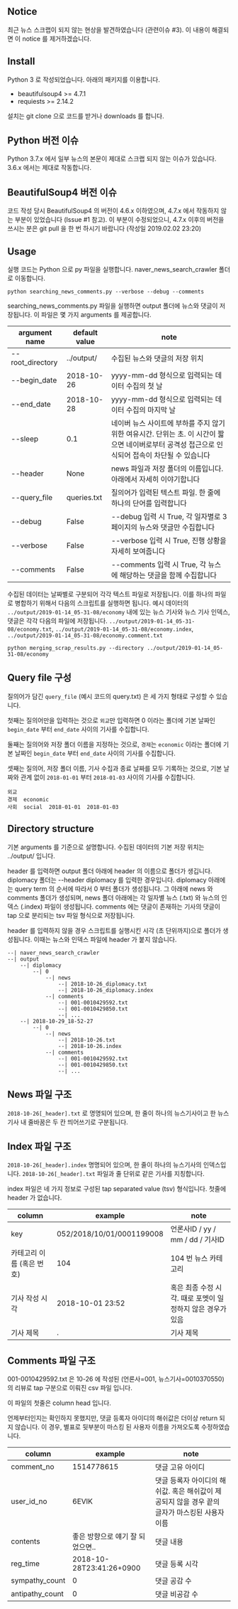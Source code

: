 ## Notice

최근 뉴스 스크랩이 되지 않는 현상을 발견하였습니다 (관련이슈 #3). 이 내용이 해결되면 이 notice 를 제거하겠습니다.

## Install

Python 3 로 작성되었습니다. 아래의 패키지를 이용합니다.

- beautifulsoup4 >= 4.7.1
- requiests >= 2.14.2

설치는 git clone 으로 코드를 받거나 downloads 를 합니다.

## Python 버전 이슈

Python 3.7.x 에서 일부 뉴스의 본문이 제대로 스크랩 되지 않는 이슈가 있습니다. 3.6.x 에서는 제대로 작동합니다.

## BeautifulSoup4 버전 이슈

코드 작성 당시 BeautifulSoup4 의 버전이 4.6.x 이하였으며, 4.7.x 에서 작동하지 않는 부분이 있었습니다 (Issue #1 참고). 이 부분이 수정되었으니, 4.7.x 이후의 버전을 쓰시는 분은 git pull 을 한 번 하시기 바랍니다 (작성일 2019.02.02 23:20)

## Usage

실행 코드는 Python 으로 py 파일을 실행합니다. naver_news_search_crawler 폴더로 이동합니다.

```
python searching_news_comments.py --verbose --debug --comments
```

searching_news_comments.py 파일을 실행하면 output 폴더에 뉴스와 댓글이 저장됩니다. 이 파일은 몇 가지 arguments 를 제공합니다.

| argument name | default value | note |
| --- | --- | --- |
| --root_directory | ../output/ | 수집된 뉴스와 댓글의 저장 위치 |
| --begin_date | 2018-10-26 | yyyy-mm-dd 형식으로 입력되는 데이터 수집의 첫 날 |
| --end_date | 2018-10-28 | yyyy-mm-dd 형식으로 입력되는 데이터 수집의 마지막 날 |
| --sleep | 0.1 | 네이버 뉴스 사이트에 부하를 주지 않기 위한 여유시간. 단위는 초. 이 시간이 짧으면 네이버로부터 공격성 접근으로 인식되어 접속이 차단될 수 있습니다 |
| --header | None | news 파일과 저장 폴더의 이름입니다. 아래에서 자세히 이야기합니다 |
| --query_file | queries.txt | 질의어가 입력된 텍스트 파일. 한 줄에 하나의 단어를 입력합니다 |
| --debug | False | --debug 입력 시 True, 각 일자별로 3 페이지의 뉴스와 댓글만 수집합니다 |
| --verbose | False | --verbose 입력 시 True, 진행 상황을 자세히 보여줍니다|
| --comments | False | --comments 입력 시 True, 각 뉴스에 해당하는 댓글을 함께 수집합니다|

수집된 데이터는 날짜별로 구분되어 각각 텍스트 파일로 저장됩니다. 이를 하나의 파일로 병합하기 위해서 다음의 스크립트를 실행하면 됩니다. 예시 데이터의 `../output/2019-01-14_05-31-08/economy` 내에 있는 뉴스 기사와 뉴스 기사 인덱스, 댓글은 각각 다음의 파일에 저장됩니다. `../output/2019-01-14_05-31-08/economy.txt`, `../output/2019-01-14_05-31-08/economy.index`, `../output/2019-01-14_05-31-08/economy.comment.txt`

```
python merging_scrap_results.py --directory ../output/2019-01-14_05-31-08/economy
```


## Query file 구성

질의어가 담긴 `query_file` (예시 코드의 query.txt) 은 세 가지 형태로 구성할 수 있습니다.

첫째는 질의어만을 입력하는 것으로 `외교`만 입력하면 0 이라는 폴더에 기본 날짜인 `begin_date` 부터 `end_date` 사이의 기사를 수집합니다.

둘째는 질의어와 저장 폴더 이름을 지정하는 것으로, `경제`는 `economic` 이라는 폴더에 기본 날짜인 `begin_date` 부터 `end_date` 사이의 기사를 수집합니다.

셋째는 질의어, 저장 폴더 이름, 기사 수집과 종료 날짜를 모두 기록하는 것으로, 기본 날짜와 관계 없이 `2018-01-01` 부터 `2018-01-03` 사이의 기사를 수집합니다.

```
외교
경제	economic
사회	social	2018-01-01	2018-01-03
```

## Directory structure

기본 arguments 를 기준으로 설명합니다. 수집된 데이터의 기본 저장 위치는 ../output/ 입니다.

header 를 입력하면 output 폴더 아래에 header 의 이름으로 폴더가 생깁니다. diplomacy 폴더는 --header diplomacy 를 입력한 경우입니다. diplomacy 아래에는 query term 의 순서에 따라서 0 부터 폴더가 생성됩니다. 그 아래에 news 와 comments 폴더가 생성되며, news 폴더 아래에는 각 일자별 뉴스 (.txt) 와 뉴스의 인덱스 (.index) 파일이 생성됩니다. comments 에는 댓글이 존재하는 기사의 댓글이 tap 으로 분리되는 tsv 파일 형식으로 저장됩니다.

header 를 입력하지 않을 경우 스크립트를 실행시킨 시각 (초 단위까지)으로 폴더가 생성됩니다. 이때는 뉴스와 인덱스 파일에 header 가 붙지 않습니다.

    --| naver_news_search_crawler
    --| output
        --| diplomacy
            --| 0
                --| news
                    --| 2018-10-26_diplomacy.txt
                    --| 2018-10-26_diplomacy.index
                --| comments
                    --| 001-0010429592.txt
                    --| 001-0010429850.txt
                    --| ...
        --| 2018-10-29_18-52-27
            --| 0
                --| news
                    --| 2018-10-26.txt
                    --| 2018-10-26.index
                --| comments
                    --| 001-0010429592.txt
                    --| 001-0010429850.txt
                    --| ...


## News 파일 구조

`2018-10-26[_header].txt` 로 명명되어 있으며, 한 줄이 하나의 뉴스기사이고 한 뉴스기사 내 줄바꿈은 두 칸 띄어쓰기로 구분됩니다.

## Index 파일 구조

`2018-10-26[_header].index` 명명되어 있으며, 한 줄이 하나의 뉴스기사의 인덱스입니다. `2018-10-26[_header].txt` 파일과 줄 단위로 같은 기사를 지칭합니다.

index 파일은 네 가지 정보로 구성된 tap separated value (tsv) 형식입니다. 첫줄에 header 가 없습니다.

| column | example | note |
| --- | --- | --- |
| key | 052/2018/10/01/0001199008 | 언론사ID / yy / mm / dd / 기사ID |
| 카테고리 이름 (혹은 번호) | 104 | 104 번 뉴스 카테고리 |
| 기사 작성 시각 | 2018-10-01 23:52 | 혹은 최종 수정 시각. 때로 포멧이 일정하지 않은 경우가 있음 |
| 기사 제목 | . | 기사 제목 |

## Comments 파일 구조

001-0010429592.txt 은 10-26 에 작성된 (언론사=001, 뉴스기사=0010370550) 의 리뷰로 tap 구분으로 이뤄진 csv 파일 입니다.

이 파일의 첫줄은 column head 입니다.

언제부터인지는 확인하지 못했지만, 댓글 등록자 아이디의 해쉬값은 더이상 return 되지 않습니다. 이 경우, 별표로 뒷부분이 마스킹 된 사용자 이름을 가져오도록 수정하였습니다.

| column | example | note |
| --- | --- | --- |
| comment_no | 1514778615 | 댓글 고유 아이디 |
| user_id_no | 6EVlK | 댓글 등록자 아이디의 해쉬값. 혹은 해쉬값이 제공되지 않을 경우 끝의 글자가 마스킹된 사용자 이름 |
| contents | 좋은 방향으로 얘기 잘 되었으면.. | 댓글 내용 |
| reg_time | 2018-10-28T23:41:26+0900 | 댓글 등록 시각 | 
| sympathy_count | 0 | 댓글 공감 수 |
| antipathy_count | 0 | 댓글 비공감 수 |
